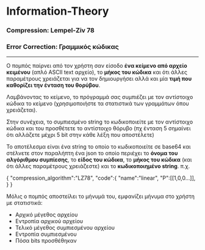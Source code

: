 # Information-Theory

### Compression: Lempel-Ziv 78
### Error Correction: Γραμμικός κώδικας

***

<p>Ο πομπός παίρνει από τον χρήστη σαν είσοδο <b>ένα κείμενο από αρχείο κειμένου</b> (απλό ASCII text αρχείο), το <b>μήκος του κώδικα</b> και ότι άλλες παραμέτρους χρειάζεται για να τον δημιουργήσει αλλά και μία <b>τιμή που καθορίζει την ένταση του θορύβου</b>.</p> <p>Λαμβάνοντας το κείμενο, το πρόγραμμά σας συμπιέζει με τον αντίστοιχο κώδικα το κείμενο (χρησιμοποιήστε τα στατιστικά των γραμμάτων όπου χρειάζεται).</p> <p>Στην συνέχεια, το συμπιεσμένο string το κωδικοποιείτε με τον αντίστοιχο κώδικα και του προσθέτετε το αντίστοιχο θόρυβο (πχ ένταση 5 σημαίνει ότι αλλάζετε μέχρι 5 bit στην κάθε λέξη που αποστέλετε)</p> <p>Το αποτέλεσμα είναι ένα string το οποίο το κωδικοποιείτε σε base64 και στέλνετε στον παραλήπτη ένα json το οποίο περιέχει το <b>όνομα του αλγόριθμου συμπίεσης</b>, το <b>είδος του κώδικα</b>, το <b>μήκος του κώδικα</b> (και ότι άλλες παραμέτρους χρειάζεστε) και το <b>κωδικοποιημένο string</b>. π.χ. </p>

{
"compression_algorithm":"LZ78", 
"code":{
   "name":"linear", 
   "P":[[1,0,0...]], 
    } 
}

Μόλις ο πομπός αποστείλει το μήνυμά του, εμφανίζει μήνυμα στο χρήστη με στατιστικά:
* Αρχικό μέγεθος αρχείου
* Εντροπία αρχικού αρχείου
* Τελικό μέγεθος συμπιεσμένου αρχείου
* Εντροπία συμπιεσμένου
* Πόσα bits προσθέθηκαν